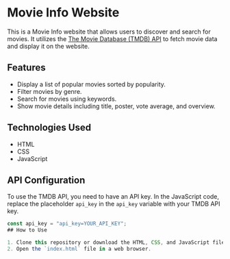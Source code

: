 
# Movie Info Website

This is a Movie Info website that allows users to discover and search for movies. It utilizes the [The Movie Database (TMDB) API](https://www.themoviedb.org/documentation/api) to fetch movie data and display it on the website.

## Features

- Display a list of popular movies sorted by popularity.
- Filter movies by genre.
- Search for movies using keywords.
- Show movie details including title, poster, vote average, and overview.

## Technologies Used

- HTML
- CSS
- JavaScript

## API Configuration

To use the TMDB API, you need to have an API key. In the JavaScript code, replace the placeholder `api_key` in the `api_key` variable with your TMDB API key.

```javascript
const api_key = "api_key=YOUR_API_KEY";
## How to Use

1. Clone this repository or download the HTML, CSS, and JavaScript files.
2. Open the `index.html` file in a web browser.

  
